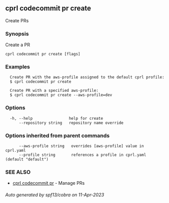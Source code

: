 ## cprl codecommit pr create

Create PRs

### Synopsis

Create a PR

```
cprl codecommit pr create [flags]
```

### Examples

```
  Create PR with the aws-profile assigned to the default cprl profile:
  $ cprl codecommit pr create
  
  Create PR with a specified aws-profile:
  $ cprl codecommit pr create --aws-profile=dev
```

### Options

```
  -h, --help                help for create
      --repository string   repository name override
```

### Options inherited from parent commands

```
      --aws-profile string   overrides [aws-profile] value in cprl.yaml
      --profile string       references a profile in cprl.yaml (default "default")
```

### SEE ALSO

* [cprl codecommit pr](cprl_codecommit_pr.md)	 - Manage PRs

###### Auto generated by spf13/cobra on 11-Apr-2023
